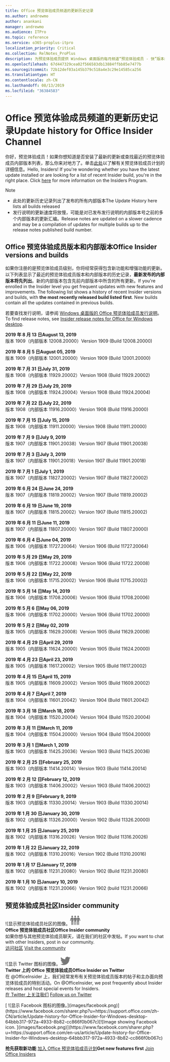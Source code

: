 ```yaml
---
title: Office 预览体验成员频道的更新历史记录
ms.author: andrewmo
author: anankani
manager: andrewmo
ms.audience: ITPro
ms.topic: reference
ms.service: o365-proplus-itpro
localization_priority: Critical
ms.collection: RelNotes_ProPlus
description: 为预览体验成员提供 Windows 桌面版的每月频道“预览体验成员 - 快”版本的更新历史记录
ms.openlocfilehash: 67d447329cea02f566583db13884ffbb85e7477b
ms.sourcegitcommit: 72b12def03a145b379c518a4e3c29e14585ca256
ms.translationtype: HT
ms.contentlocale: zh-CN
ms.lasthandoff: 08/13/2019
ms.locfileid: "36384583"
---
```

# <a name="update-history-for-office-insider-channel"></a><span data-ttu-id="6fbd2-103">Office 预览体验成员频道的更新历史记录</span><span class="sxs-lookup"><span data-stu-id="6fbd2-103">Update history for Office Insider Channel</span></span>

<span data-ttu-id="6fbd2-p101">你好，预览体验成员！如果你想知道是否安装了最新的更新或查找最近的预览体验成员内部版本列表，那么你来对地方了。单击[此处](https://insider.office.com/)以了解有关预览体验成员计划的详细信息。</span><span class="sxs-lookup"><span data-stu-id="6fbd2-p101">Hello, Insiders! If you're wondering whether you have the latest update installed or are looking for a list of recent Insider build, you're in the right place. Click [here](https://insider.office.com/) for more information on the Insiders Program.</span></span>

> [!NOTE]
> - <span data-ttu-id="6fbd2-107">此处的更新历史记录列出了发布的所有内部版本</span><span class="sxs-lookup"><span data-stu-id="6fbd2-107">The Update History here lists all builds released</span></span>
> - <span data-ttu-id="6fbd2-108">发行说明的更新速度将放慢，可能是对已发布发行说明的内部版本号之前的多个内部版本的更新汇编。</span><span class="sxs-lookup"><span data-stu-id="6fbd2-108">Release notes are updated on a slower cadence and may be a compilation of updates for multiple builds up to the release notes published build number.</span></span>



## <a name="office-insider-versions-and-builds"></a><span data-ttu-id="6fbd2-109">Office 预览体验成员版本和内部版本</span><span class="sxs-lookup"><span data-stu-id="6fbd2-109">Office Insider versions and builds</span></span>

<span data-ttu-id="6fbd2-p102">如果你注册的是预览体验成员级别，你将经常获得包含新功能和增强功能的更新。以下列表显示了最近的预览体验成员版本和内部版本的历史记录，**最新发布的内部版本将先列出**。新的内部版本包含先前内部版本中所含的所有更新。</span><span class="sxs-lookup"><span data-stu-id="6fbd2-p102">If you're enrolled in the Insider level you get frequent updates with new features and improvements. The following list shows a history of recent Insider versions and builds, with **the most recently released build listed first**. New builds contain all the updates contained in previous builds.</span></span> 

<span data-ttu-id="6fbd2-113">若要查找发行说明，请参阅 [Windows 桌面版的 Office 预览体验成员发行说明](https://docs.microsoft.com/zh-CN/OfficeUpdates/release-notes-office-insider)。</span><span class="sxs-lookup"><span data-stu-id="6fbd2-113">To find release notes, see [Insider release notes for Office for Windows desktop](https://docs.microsoft.com/en-us/OfficeUpdates/release-notes-office-insider).</span></span>

[//]: # (请勿移除)

<span data-ttu-id="6fbd2-115">**2019 年 8 月 13 日**</span><span class="sxs-lookup"><span data-stu-id="6fbd2-115">**August 13, 2019**</span></span><br/>
<span data-ttu-id="6fbd2-116">版本 1909（内部版本 12008.20000）</span><span class="sxs-lookup"><span data-stu-id="6fbd2-116">Version 1909 (Build 12008.20000)</span></span><br/>

<span data-ttu-id="6fbd2-117">**2019 年 8 月 5 日**</span><span class="sxs-lookup"><span data-stu-id="6fbd2-117">**August 05, 2019**</span></span><br/>
<span data-ttu-id="6fbd2-118">版本 1909（内部版本 12001.20000）</span><span class="sxs-lookup"><span data-stu-id="6fbd2-118">Version 1909 (Build 12001.20000)</span></span><br/>

<span data-ttu-id="6fbd2-119">**2019 年 7 月 31 日**</span><span class="sxs-lookup"><span data-stu-id="6fbd2-119">**July 31, 2019**</span></span><br/>
<span data-ttu-id="6fbd2-120">版本 1908（内部版本 11929.20002）</span><span class="sxs-lookup"><span data-stu-id="6fbd2-120">Version 1908 (Build 11929.20002)</span></span><br/>

<span data-ttu-id="6fbd2-121">**2019 年 7 月 29 日**</span><span class="sxs-lookup"><span data-stu-id="6fbd2-121">**July 29, 2019**</span></span><br/>
<span data-ttu-id="6fbd2-122">版本 1908（内部版本 11924.20004）</span><span class="sxs-lookup"><span data-stu-id="6fbd2-122">Version 1908 (Build 11924.20004)</span></span><br/>

<span data-ttu-id="6fbd2-123">**2019 年 7 月 22 日**</span><span class="sxs-lookup"><span data-stu-id="6fbd2-123">**July 22, 2019**</span></span><br/>
<span data-ttu-id="6fbd2-124">版本 1908（内部版本 11916.20000）</span><span class="sxs-lookup"><span data-stu-id="6fbd2-124">Version 1908 (Build 11916.20000)</span></span><br/>

<span data-ttu-id="6fbd2-125">**2019 年 7 月 15 日**</span><span class="sxs-lookup"><span data-stu-id="6fbd2-125">**July 15, 2019**</span></span><br/>
<span data-ttu-id="6fbd2-126">版本 1908（内部版本 11911.20000）</span><span class="sxs-lookup"><span data-stu-id="6fbd2-126">Version 1908 (Build 11911.20000)</span></span><br/>

<span data-ttu-id="6fbd2-127">**2019 年 7 月 9 日**</span><span class="sxs-lookup"><span data-stu-id="6fbd2-127">**July 9, 2019**</span></span><br/>
<span data-ttu-id="6fbd2-128">版本 1907（内部版本 11901.20038）</span><span class="sxs-lookup"><span data-stu-id="6fbd2-128">Version 1907 (Build 11901.20038)</span></span><br/>

<span data-ttu-id="6fbd2-129">**2019 年 7 月 3 日**</span><span class="sxs-lookup"><span data-stu-id="6fbd2-129">**July 3, 2019**</span></span><br/>
<span data-ttu-id="6fbd2-130">版本 1907（内部版本 11901.20018）</span><span class="sxs-lookup"><span data-stu-id="6fbd2-130">Version 1907 (Build 11901.20018)</span></span><br/>

<span data-ttu-id="6fbd2-131">**2019 年 7 月 1 日**</span><span class="sxs-lookup"><span data-stu-id="6fbd2-131">**July 1, 2019**</span></span><br/>
<span data-ttu-id="6fbd2-132">版本 1907（内部版本 11827.20002）</span><span class="sxs-lookup"><span data-stu-id="6fbd2-132">Version 1907 (Build 11827.20002)</span></span><br/>

<span data-ttu-id="6fbd2-133">**2019 年 6 月 24 日**</span><span class="sxs-lookup"><span data-stu-id="6fbd2-133">**June 24, 2019**</span></span><br/>
<span data-ttu-id="6fbd2-134">版本 1907（内部版本 11819.20002）</span><span class="sxs-lookup"><span data-stu-id="6fbd2-134">Version 1907 (Build 11819.20002)</span></span><br/>

<span data-ttu-id="6fbd2-135">**2019 年 6 月 19 日**</span><span class="sxs-lookup"><span data-stu-id="6fbd2-135">**June 19, 2019**</span></span><br/>
<span data-ttu-id="6fbd2-136">版本 1907（内部版本 11815.20002）</span><span class="sxs-lookup"><span data-stu-id="6fbd2-136">Version 1907 (Build 11815.20002)</span></span><br/>

<span data-ttu-id="6fbd2-137">**2019 年 6 月 11 日**</span><span class="sxs-lookup"><span data-stu-id="6fbd2-137">**June 11, 2019**</span></span><br/>
<span data-ttu-id="6fbd2-138">版本 1907（内部版本 11807.20000）</span><span class="sxs-lookup"><span data-stu-id="6fbd2-138">Version 1907 (Build 11807.20000)</span></span><br/>

<span data-ttu-id="6fbd2-139">**2019 年 6 月 4 日**</span><span class="sxs-lookup"><span data-stu-id="6fbd2-139">**June 04, 2019**</span></span><br/>
<span data-ttu-id="6fbd2-140">版本 1906（内部版本 11727.20064）</span><span class="sxs-lookup"><span data-stu-id="6fbd2-140">Version 1906 (Build 11727.20064)</span></span><br/>


<span data-ttu-id="6fbd2-141">**2019 年 5 月 29 日**</span><span class="sxs-lookup"><span data-stu-id="6fbd2-141">**May 29, 2019**</span></span><br/>
<span data-ttu-id="6fbd2-142">版本 1906（内部版本 11722.20008）</span><span class="sxs-lookup"><span data-stu-id="6fbd2-142">Version 1906 (Build 11722.20008)</span></span><br/>

<span data-ttu-id="6fbd2-143">**2019 年 5 月 22 日**</span><span class="sxs-lookup"><span data-stu-id="6fbd2-143">**May 22, 2019**</span></span><br/> <span data-ttu-id="6fbd2-144">版本 1906（内部版本 11715.20002）</span><span class="sxs-lookup"><span data-stu-id="6fbd2-144">Version 1906 (Build 11715.20002)</span></span><br/> 

<span data-ttu-id="6fbd2-145">**2019 年 5 月 14 日**</span><span class="sxs-lookup"><span data-stu-id="6fbd2-145">**May 14, 2019**</span></span><br/> <span data-ttu-id="6fbd2-146">版本 1906（内部版本 11708.20006）</span><span class="sxs-lookup"><span data-stu-id="6fbd2-146">Version 1906 (Build 11708.20006)</span></span><br/>

<span data-ttu-id="6fbd2-147">**2019 年 5 月 6 日**</span><span class="sxs-lookup"><span data-stu-id="6fbd2-147">**May 06, 2019**</span></span><br/>
<span data-ttu-id="6fbd2-148">版本 1906（内部版本 11702.20000）</span><span class="sxs-lookup"><span data-stu-id="6fbd2-148">Version 1906 (Build 11702.20000)</span></span><br/>

<span data-ttu-id="6fbd2-149">**2019 年 5 月 2 日**</span><span class="sxs-lookup"><span data-stu-id="6fbd2-149">**May 02, 2019**</span></span><br/>
<span data-ttu-id="6fbd2-150">版本 1905（内部版本 11629.20008）</span><span class="sxs-lookup"><span data-stu-id="6fbd2-150">Version 1905 (Build 11629.20008)</span></span><br/>

<span data-ttu-id="6fbd2-151">**2019 年 4 月 29 日**</span><span class="sxs-lookup"><span data-stu-id="6fbd2-151">**April 29, 2019**</span></span><br/>
<span data-ttu-id="6fbd2-152">版本 1905（内部版本 11624.20000）</span><span class="sxs-lookup"><span data-stu-id="6fbd2-152">Version 1905 (Build 11624.20000)</span></span><br/>

<span data-ttu-id="6fbd2-153">**2019 年 4 月 23 日**</span><span class="sxs-lookup"><span data-stu-id="6fbd2-153">**April 23, 2019**</span></span><br/> <span data-ttu-id="6fbd2-154">版本 1905（内部版本 11617.20002）</span><span class="sxs-lookup"><span data-stu-id="6fbd2-154">Version 1905 (Build 11617.20002)</span></span><br/>

<span data-ttu-id="6fbd2-155">**2019 年 4 月 15 日**</span><span class="sxs-lookup"><span data-stu-id="6fbd2-155">**April 15, 2019**</span></span><br/> <span data-ttu-id="6fbd2-156">版本 1905（内部版本 11609.20002）</span><span class="sxs-lookup"><span data-stu-id="6fbd2-156">Version 1905 (Build 11609.20002)</span></span><br/>

<span data-ttu-id="6fbd2-157">**2019 年 4 月 7 日**</span><span class="sxs-lookup"><span data-stu-id="6fbd2-157">**April 7, 2019**</span></span><br/> <span data-ttu-id="6fbd2-158">版本 1904（内部版本 11601.20042）</span><span class="sxs-lookup"><span data-stu-id="6fbd2-158">Version 1904 (Build 11601.20042)</span></span><br/>

<span data-ttu-id="6fbd2-159">**2019 年 3 月 18 日**</span><span class="sxs-lookup"><span data-stu-id="6fbd2-159">**March 18, 2019**</span></span><br/> <span data-ttu-id="6fbd2-160">版本 1904（内部版本 11520.20004）</span><span class="sxs-lookup"><span data-stu-id="6fbd2-160">Version 1904 (Build 11520.20004)</span></span><br/>

<span data-ttu-id="6fbd2-161">**2019 年 3 月 11 日**</span><span class="sxs-lookup"><span data-stu-id="6fbd2-161">**March 11, 2019**</span></span><br/> <span data-ttu-id="6fbd2-162">版本 1904（内部版本 11504.20000）</span><span class="sxs-lookup"><span data-stu-id="6fbd2-162">Version 1904 (Build 11504.20000)</span></span><br/>

<span data-ttu-id="6fbd2-163">**2019 年 3 月 1 日**</span><span class="sxs-lookup"><span data-stu-id="6fbd2-163">**March 1, 2019**</span></span><br/> <span data-ttu-id="6fbd2-164">版本 1903（内部版本 11425.20036）</span><span class="sxs-lookup"><span data-stu-id="6fbd2-164">Version 1903 (Build 11425.20036)</span></span><br/> 

<span data-ttu-id="6fbd2-165">**2019 年 2 月 25 日**</span><span class="sxs-lookup"><span data-stu-id="6fbd2-165">**February 25, 2019**</span></span><br/> <span data-ttu-id="6fbd2-166">版本 1903（内部版本 11414.20014）</span><span class="sxs-lookup"><span data-stu-id="6fbd2-166">Version 1903 (Build 11414.20014)</span></span><br/> 

<span data-ttu-id="6fbd2-167">**2019 年 2 月 12 日**</span><span class="sxs-lookup"><span data-stu-id="6fbd2-167">**February 12, 2019**</span></span><br/> <span data-ttu-id="6fbd2-168">版本 1903（内部版本 11406.20002）</span><span class="sxs-lookup"><span data-stu-id="6fbd2-168">Version 1903 (Build 11406.20002)</span></span><br/> 

<span data-ttu-id="6fbd2-169">**2019 年 2 月 9 日**</span><span class="sxs-lookup"><span data-stu-id="6fbd2-169">**February 9, 2019**</span></span><br/> <span data-ttu-id="6fbd2-170">版本 1903（内部版本 11330.20014）</span><span class="sxs-lookup"><span data-stu-id="6fbd2-170">Version 1903 (Build 11330.20014)</span></span><br/> 

<span data-ttu-id="6fbd2-171">**2019 年 1 月 30 日**</span><span class="sxs-lookup"><span data-stu-id="6fbd2-171">**January 30, 2019**</span></span><br/> <span data-ttu-id="6fbd2-172">版本 1902（内部版本 11326.20000）</span><span class="sxs-lookup"><span data-stu-id="6fbd2-172">Version 1902 (Build 11326.20000)</span></span><br/> 

<span data-ttu-id="6fbd2-173">**2019 年 1 月 25 日**</span><span class="sxs-lookup"><span data-stu-id="6fbd2-173">**January 25, 2019**</span></span><br/> <span data-ttu-id="6fbd2-174">版本 1902（内部版本 11316.20026）</span><span class="sxs-lookup"><span data-stu-id="6fbd2-174">Version 1902 (Build 11316.20026)</span></span><br/> 

<span data-ttu-id="6fbd2-175">**2019 年 1 月 22 日**</span><span class="sxs-lookup"><span data-stu-id="6fbd2-175">**January 22, 2019**</span></span><br/> <span data-ttu-id="6fbd2-176">版本 1902（内部版本 11310.20016）</span><span class="sxs-lookup"><span data-stu-id="6fbd2-176">Version 1902 (Build 11310.20016)</span></span><br/> 

<span data-ttu-id="6fbd2-177">**2019 年 1 月 17 日**</span><span class="sxs-lookup"><span data-stu-id="6fbd2-177">**January 17, 2019**</span></span><br/> <span data-ttu-id="6fbd2-178">版本 1902（内部版本 11231.20080）</span><span class="sxs-lookup"><span data-stu-id="6fbd2-178">Version 1902 (Build 11231.20080)</span></span><br/>

<span data-ttu-id="6fbd2-179">**2019 年 1 月 10 日**</span><span class="sxs-lookup"><span data-stu-id="6fbd2-179">**January 10, 2019**</span></span><br/> <span data-ttu-id="6fbd2-180">版本 1902（内部版本 11231.20066）</span><span class="sxs-lookup"><span data-stu-id="6fbd2-180">Version 1902 (build 11231.20066)</span></span><br/> 


## <a name="insider-community"></a><span data-ttu-id="6fbd2-181">预览体验成员社区</span><span class="sxs-lookup"><span data-stu-id="6fbd2-181">Insider community</span></span>

<span data-ttu-id="6fbd2-182">![显示预览体验成员社区的图像。</span><span class="sxs-lookup"><span data-stu-id="6fbd2-182">![Image showing insider community.</span></span> ](images/insidercommunity.png) <br/>
<span data-ttu-id="6fbd2-183">**Office 预览体验成员社区**</span><span class="sxs-lookup"><span data-stu-id="6fbd2-183">**Office Insider community**</span></span><br/> <span data-ttu-id="6fbd2-184">如果你想与其他预览体验成员聊天，请在我们的社区中发帖。</span><span class="sxs-lookup"><span data-stu-id="6fbd2-184">If you want to chat with other Insiders, post in our community.</span></span><br/><span data-ttu-id="6fbd2-185"> 
[访问社区](https://go.microsoft.com/fwlink/?linkid=843493)</span><span class="sxs-lookup"><span data-stu-id="6fbd2-185"> 
[Visit the community](https://go.microsoft.com/fwlink/?linkid=843493)</span></span><br/> 

<span data-ttu-id="6fbd2-186">![显示 Twitter 图标的图像。</span><span class="sxs-lookup"><span data-stu-id="6fbd2-186">![Image showing twitter icon.</span></span> ](images/twitter.png)<br/>
<span data-ttu-id="6fbd2-187">**Twitter 上的 Office 预览体验成员**</span><span class="sxs-lookup"><span data-stu-id="6fbd2-187">**Office Insider on Twitter**</span></span><br/> <span data-ttu-id="6fbd2-188">在 @OfficeInsider 上，我们经常发布有关预览体验成员版本的帖子和主办面向预览体验成员的特别活动。</span><span class="sxs-lookup"><span data-stu-id="6fbd2-188">On @OfficeInsider, we post frequently about Insider releases and host special events for Insiders.</span></span><br/><span data-ttu-id="6fbd2-189"> 
[在 Twitter 上关注我们](https://go.microsoft.com/fwlink/?linkid=717717)</span><span class="sxs-lookup"><span data-stu-id="6fbd2-189"> 
[Follow us on Twitter](https://go.microsoft.com/fwlink/?linkid=717717)</span></span><br/> 

<span data-ttu-id="6fbd2-190">
  [
  ![显示 Facebook 图标的图像。](images/facebook.png)](https://www.facebook.com/sharer.php?u=https://support.office.com/zh-CN/article/Update-history-for-Office-Insider-for-Windows-desktop-64bbb317-972a-4933-8b82-cc866f0b067c)</span><span class="sxs-lookup"><span data-stu-id="6fbd2-190">[![Image showing Facebook icon. ](images/facebook.png)](https://www.facebook.com/sharer.php?u=https://support.office.com/en-us/article/Update-history-for-Office-Insider-for-Windows-desktop-64bbb317-972a-4933-8b82-cc866f0b067c)</span></span>


<span data-ttu-id="6fbd2-191">**抢先获取新功能**
[加入 Office 预览体验成员计划](https://insider.office.com/)</span><span class="sxs-lookup"><span data-stu-id="6fbd2-191">**Get new features first**
[Join Office Insiders](https://insider.office.com/)</span></span>